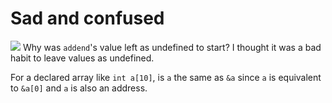 # Sad and confused
![](Screen%20Shot%202021-09-07%20at%202.42.38%20PM.png)
Why was `addend`'s value left as undefined to start? I thought it was a bad habit to leave values as undefined.


For a declared array like `int a[10]`, is `a` the same as `&a` since `a` is equivalent to `&a[0]` and `a` is also an address.